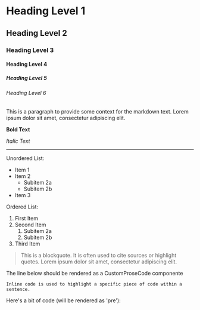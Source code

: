 # Heading Level 1

## Heading Level 2

### Heading Level 3

#### Heading Level 4

##### Heading Level 5

###### Heading Level 6

This is a paragraph to provide some context for the markdown text. Lorem ipsum dolor sit amet, consectetur adipiscing elit.

**Bold Text**

_Italic Text_

---

Unordered List:

- Item 1
- Item 2
  - Subitem 2a
  - Subitem 2b
- Item 3

Ordered List:

1. First Item
2. Second Item
   1. Subitem 2a
   2. Subitem 2b
3. Third Item

> This is a blockquote. It is often used to cite sources or highlight quotes. Lorem ipsum dolor sit amet, consectetur adipiscing elit.

The line below should be rendered as a CustomProseCode componente

`Inline code is used to highlight a specific piece of code within a sentence.`

Here's a bit of code (will be rendered as 'pre'):

<!--
````js
// This is a sample JavaScript code
function greet(name) {
  return `Hello, ${name}!`;
}

console.log(greet("World"));
```

::custom-button{color = 'green'}
This is a Button
::

 <br />
::snippet{name='alert'}
::

 <br />

::snippet{name='calendar'}
::

 <br />

::snippet{name='article'}
::

```

```

